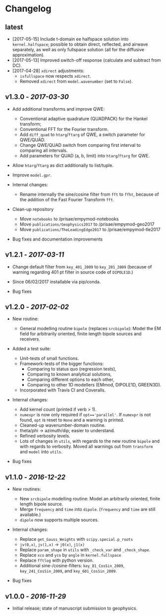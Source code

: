 # Changelog


## latest

* [2017-05-15] Include t-domain ee halfspace solution into `kernel.halfspace`;
  possible to obtain direct, reflected, and airwave separately, as well as only
  fullspace solution (all for the diffusive approximation).
* [2017-05-13] Improved switch-off response (calculate and subtract from DC).
* [2017-04-28] `xdirect` adjustments:
    - `isfullspace` now respects `xdirect`.
    - Removed `xdirect` from `model.wavenumber` (set to `False`).

## v1.3.0 - *2017-03-30*

* Add additional transforms and improve QWE:
    - Conventional adaptive quadrature (QUADPACK) for the Hankel transform;
    - Conventional FFT for the Fourier transform.
    - Add `diff_quad` to `htarg`/`ftarg` of QWE, a switch parameter for
      QWE/QUAD.
    - Change QWE/QUAD switch from comparing first interval to comparing all
      intervals.
    - Add parameters for QUAD (a, b, limit) into `htarg`/`ftarg` for QWE.

* Allow `htarg`/`ftarg` as dict additionally to list/tuple.

* Improve `model.gpr`.

* Internal changes:
    - Rename internally the sine/cosine filter from `fft` to `ffht`, because of
      the addition of the Fast Fourier Transform `fft`.

* Clean-up repository
    - Move `notebooks` to /prisae/empymod-notebooks
    - Move `publications/Geophysics2017` to /prisae/empymod-geo2017
    - Move `publications/TheLeadingEdge2017` to /prisae/empymod-tle2017

* Bug fixes and documentation improvements

## v1.2.1 - *2017-03-11*

* Change default filter from `key_401_2009` to `key_201_2009` (because of
  warning regarding 401 pt filter in source code of `DIPOLE1D`.)

* Since 06/02/2017 installable via pip/conda.

* Bug fixes

## v1.2.0 - *2017-02-02*

* New routine:
    - General modelling routine `bipole` (replaces `srcbipole`): Model the
      EM field for arbitrarily oriented, finite length bipole sources and
      receivers.

* Added a test suite:
    - Unit-tests of small functions.
    - Framework-tests of the bigger functions:
        - Comparing to status quo (regression tests),
        - Comparing to known analytical solutions,
        - Comparing different options to each other,
        - Comparing to other 1D modellers (EMmod, DIPOLE1D, GREEN3D).
    - Incorporated with Travis CI and Coveralls.

* Internal changes:
    - Add kernel count (printed if verb > 1).
    - `numexpr` is now only required if `opt=='parallel'`. If `numexpr` is not
      found, `opt` is reset to `None` and a warning is printed.
    - Cleaned-up wavenumber-domain routine.
    - theta/phi -> azimuth/dip; easier to understand.
    - Refined verbosity levels.
    - Lots of changes in `utils`, with regards to the new routine `bipole` and
      with regards to verbosity. Moved all warnings out from `transform` and
      `model` into `utils`.

* Bug fixes

## v1.1.0 - *2016-12-22*

* New routines:
    * New `srcbipole` modelling routine: Model an arbitrarily oriented, finite
      length bipole source.
    * Merge `frequency` and `time` into `dipole`. (`frequency` and `time` are
      still available.)
    * `dipole` now supports multiple sources.

* Internal changes:
    * Replace `get_Gauss_Weights` with `scipy.special.p_roots`
    * `jv(0,x)`, `jv(1,x)` -> `j0(x)`, `j1(x)`
    * Replace `param_shape` in `utils` with `_check_var` and `_check_shape`.
    * Replace `xco` and `yco` by `angle` in `kernel.fullspace`
    * Replace `fftlog` with python version.
    * Additional sine-/cosine-filters: `key_81_CosSin_2009`,
      `key_241_CosSin_2009`, and `key_601_CosSin_2009`.

* Bug fixes

## v1.0.0 - *2016-11-29*

* Initial release; state of manuscript submission to geophysics.
